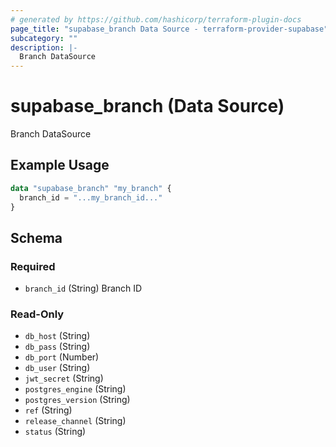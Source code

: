 ```yaml
---
# generated by https://github.com/hashicorp/terraform-plugin-docs
page_title: "supabase_branch Data Source - terraform-provider-supabase"
subcategory: ""
description: |-
  Branch DataSource
---
```


# supabase_branch (Data Source)

Branch DataSource

## Example Usage

```terraform
data "supabase_branch" "my_branch" {
  branch_id = "...my_branch_id..."
}
```

<!-- schema generated by tfplugindocs -->
## Schema

### Required

- `branch_id` (String) Branch ID

### Read-Only

- `db_host` (String)
- `db_pass` (String)
- `db_port` (Number)
- `db_user` (String)
- `jwt_secret` (String)
- `postgres_engine` (String)
- `postgres_version` (String)
- `ref` (String)
- `release_channel` (String)
- `status` (String)
